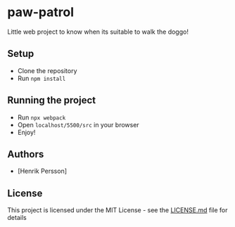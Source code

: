 # paw-patrol

Little web project to know when its suitable to walk the doggo!

## Setup

- Clone the repository
- Run `npm install`

## Running the project

- Run `npx webpack`
- Open `localhost/5500/src` in your browser
- Enjoy!

## Authors

- [Henrik Persson]

## License

This project is licensed under the MIT License - see the [LICENSE.md](LICENSE.md) file for details
